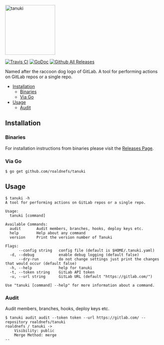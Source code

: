 <p align="left"><img src="logo/tanuki.png" alt="tanuki" height="160px"></p>

[![Travis CI](https://img.shields.io/travis/roaldnefs/tanuki.svg?style=for-the-badge)](https://travis-ci.org/roaldnefs/tanuki)
[![GoDoc](https://img.shields.io/badge/godoc-reference-5272B4.svg?style=for-the-badge)](https://godoc.org/github.com/roaldnefs/tanuki)
[![Github All Releases](https://img.shields.io/github/downloads/roaldnefs/tanuki/total.svg?style=for-the-badge)](https://github.com/roaldnefs/tanuki/releases)

Named after the raccoon dog logo of GitLab. A tool for performing actions on GitLab repos or a single repo.

* [Installation](README.md#installation)
     * [Binaries](README.md#binaries)
     * [Via Go](README.md#via-go)
* [Usage](README.md#usage)
     * [Audit](README.md#audit)

## Installation

### Binaries

For installation instructions from binaries please visit the [Releases Page](https://github.com/roaldnefs/tanuki/releases).

### Via Go

```console
$ go get github.com/roaldnefs/tanuki
```

## Usage

```console
$ tanuki -h
A tool for performing actions on GitLab repos or a single repo.

Usage:
  tanuki [command]

Available Commands:
  audit       Audit members, branches, hooks, deploy keys etc.
  help        Help about any command
  version     Print the version number of Tanuki

Flags:
      --config string   config file (default is $HOME/.tanuki.yaml)
  -d, --debug           enable debug logging (default false)
      --dry-run         do not change settings just print the changes that would occur (default false)
  -h, --help            help for tanuki
  -t, --token string    GitLab API token
  -u, --url string      GitLab URL (default "https://gitlab.com/")

Use "tanuki [command] --help" for more information about a command.
```

### Audit

Audit members, branches, hooks, deploy keys etc.

```console
$ tanuki audit audit --token token --url https://gitlab.com/ --repository roaldnefs/tanuki
roaldnefs / tanuki ->
	Visibility: public
	Merge Method: merge
--
```
